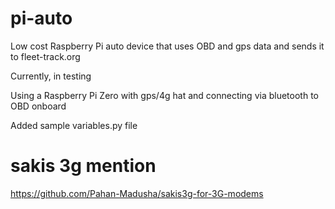 # pi-auto
Low cost Raspberry Pi auto device that uses OBD and gps data and sends it to fleet-track.org

Currently, in testing 

Using a Raspberry Pi Zero with gps/4g hat and connecting via bluetooth to OBD onboard


Added sample variables.py file



# sakis 3g mention
https://github.com/Pahan-Madusha/sakis3g-for-3G-modems